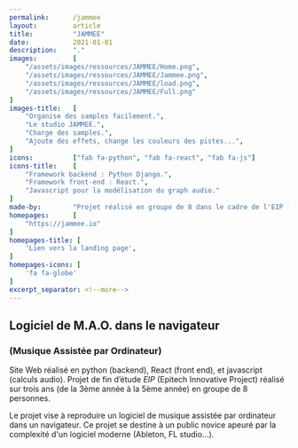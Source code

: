 ```yaml
---
permalink:      /jammee
layout:         article
title:          "JAMMEE"
date:           2021-01-01
description:    "."
images:         [
    "/assets/images/ressources/JAMMEE/Home.png",
    "/assets/images/ressources/JAMMEE/Jammee.png",
    "/assets/images/ressources/JAMMEE/load.png",
    "/assets/images/ressources/JAMMEE/Full.png"
]
images-title:   [
    "Organise des samples facilement.",
    "Le studio JAMMEE.",
    "Charge des samples.",
    "Ajoute des effets, change les couleurs des pistes...",
]
icons:          ["fab fa-python", "fab fa-react", "fab fa-js"]
icons-title:    [
    "Framework backend : Python Django.",
    "Framework front-end : React.",
    "Javascript pour la modélisation du graph audio."
]
made-by:        "Projet réalisé en groupe de 8 dans le cadre de l'EIP (Epitech Innovative Project)."
homepages:      [
    "https://jammee.io"
]
homepages-title: [
    'Lien vers la landing page',
]
homepages-icons: [
    'fa fa-globe'
]
excerpt_separator: <!--more-->
---
```

## Logiciel de M.A.O. dans le navigateur
### (Musique Assistée par Ordinateur)
Site Web réalisé en python (backend), React (front end), et javascript (calculs audio).
Projet de fin d’étude <em>EIP</em> (Epitech Innovative Project) réalisé sur trois ans (de la 3ème année à la 5ème année) en groupe de 8 personnes. 
<!--more-->
Le projet vise à reproduire un logiciel de musique assistée par ordinateur dans un navigateur. 
Ce projet se destine à un public novice apeuré par la complexité d'un logiciel moderne (Ableton, FL studio...). 
